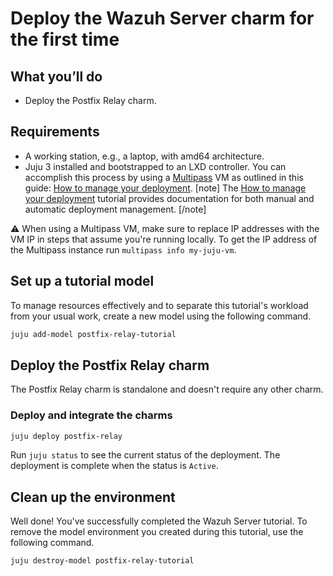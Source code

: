 # Deploy the Wazuh Server charm for the first time

## What you’ll do
- Deploy the Postfix Relay charm.

## Requirements

* A working station, e.g., a laptop, with amd64 architecture.
* Juju 3 installed and bootstrapped to an LXD controller. You can accomplish
this process by using a [Multipass](https://multipass.run/) VM as outlined in this guide: [How to manage your deployment](https://documentation.ubuntu.com/juju/3.6/howto/manage-your-deployment/). 
[note]
The [How to manage your deployment](https://documentation.ubuntu.com/juju/3.6/howto/manage-your-deployment/) tutorial provides documentation for both manual and automatic deployment management.
[/note]

:warning: When using a Multipass VM, make sure to replace IP addresses with the
VM IP in steps that assume you're running locally. To get the IP address of the
Multipass instance run ```multipass info my-juju-vm```.

## Set up a tutorial model

To manage resources effectively and to separate this tutorial's workload from
your usual work, create a new model using the following command.

```bash
juju add-model postfix-relay-tutorial
```

## Deploy the Postfix Relay charm

The Postfix Relay charm is standalone and doesn't require any other charm.

### Deploy and integrate the charms

```bash
juju deploy postfix-relay
```

Run `juju status` to see the current status of the deployment. The deployment is complete when the status is `Active`.

## Clean up the environment

Well done! You've successfully completed the Wazuh Server tutorial. To remove the
model environment you created during this tutorial, use the following command.

```bash
juju destroy-model postfix-relay-tutorial
```
